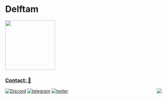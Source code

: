 # Delftam

<div align="left">
 <a href="https://github.com/delftam">
<img height="160em" src="https://github-readme-stats.vercel.app/api?username=delfteam&show_icons=true&theme=radical&include_all_commits=true&count_private=true"/>
 </div>

  ### **Contact:** 💼

[![Discord](https://img.icons8.com/color/40/35/discord-logo.svg)]()
[![telegram](https://img.icons8.com/color/40/35/telegram-app--v5.svg)](https://t.me/delfteam)
[![twiter](https://img.icons8.com/office/40/35/twitter.svg)](https://twitter.com/twosordsman)
 <a href="https://delfteam.github.io/opaip"/>
<img align="right" src="https://i.pinimg.com/originals/0d/f1/79/0df179f920ec3e360866037506e41397.gif" />
